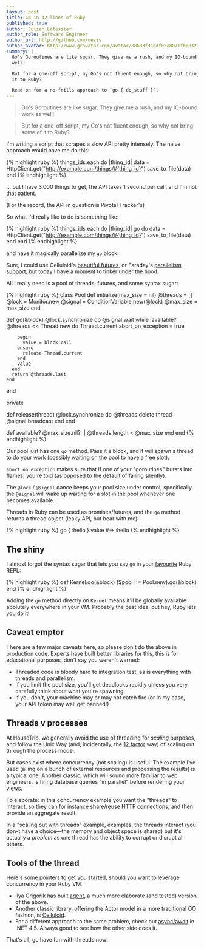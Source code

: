 ```yaml
---
layout: post
title: Go in 42 lines of Ruby
published: true
author: Julien Letessier
author_role: Software Engineer
author_url: http://github.com/mezis
author_avatar: http://www.gravatar.com/avatar/88683f31bdf05a8071fb08327b3919cb
summary: |
  Go's Goroutines are like sugar. They give me a rush, and my IO-bound work as
  well!

  But for a one-off script, my Go's not fluent enough, so why not bring some of
  it to Ruby?

  Read on for a no-frills approach to `go { do_stuff }`.
---
```


> Go's Goroutines are like sugar. They give me a rush, and my IO-bound work as
> well!

> But for a one-off script, my Go's not fluent enough, so why not bring some of
> it to Ruby?

I'm writing a script that scrapes a slow API pretty intensely.
The naive approach would have me do this:

{% highlight ruby %}
things_ids.each do |thing_id|
  data = HttpClient.get("http://example.com/things/#{thing_id}")
  save_to_file(data)
end
{% endhighlight %}

... but I have 3,000 things to get, the API takes 1 second per call, and I'm not
that patient.

(For the record, the API in question is Pivotal Tracker's)

So what I'd really like to do is something like:

{% highlight ruby %}
things_ids.each do |thing_id|
  go do
    data = HttpClient.get("http://example.com/things/#{thing_id}")
    save_to_file(data)
  end
end
{% endhighlight %}

and have it magically parallelize my `go` block.

Sure, I could use Celluloid's [beautiful
futures](https://github.com/celluloid/celluloid/wiki/Futures), or Faraday's
[parallelism
support](https://github.com/lostisland/faraday/wiki/Parallel-requests), but
today I have a moment to tinker under the hood.

All I really need is a pool of threads, futures, and some syntax sugar:

{% highlight ruby %}
class Pool
  def initialize(max_size = nil)
    @threads = []
    @lock    = Monitor.new
    @signal  = ConditionVariable.new(@lock)
    @max_size = max_size
  end

  def go(&block)
    @lock.synchronize do
      @signal.wait while !available?
      @threads << Thread.new do
        Thread.current.abort_on_exception = true

        begin
          value = block.call
        ensure
          release Thread.current
        end
        value
      end
      return @threads.last
    end
  end

  private

  def release(thread)
    @lock.synchronize do
      @threads.delete thread
      @signal.broadcast
    end
  end

  def available?
    @max_size.nil? || @threads.length < @max_size
  end
end
{% endhighlight %}


Our pool just has one `go` method. Pass it a block, and it will spawn a thread
to do your work (possibly waiting on the pool to have a free slot).

`abort_on_exception` makes sure that if one of your "goroutines" bursts into
flames, you're told (as opposed to the default of failing silently).

The `@lock` / `@signal` dance keeps your pool size under control;
specifically the `@signal` will wake up waiting for a slot in the pool whenever
one becomes available.

Threads in Ruby can be used as promises/futures, and the `go` method returns a
thread object (leaky API, but bear with me):

{% highlight ruby %}
go { :hello }.value
#=> :hello
{% endhighlight %}


## The shiny

I almost forgot the syntax sugar that lets you say `go` in your
[favourite](https://github.com/pry/pry) Ruby REPL:


{% highlight ruby %}
def Kernel.go(&block)
  ($pool ||= Pool.new).go(&block)
end
{% endhighlight %}

Adding the `go` method directly on `Kernel` means it'll be globally available
abolutely everywhere in your VM.
Probably the best idea, but hey, Ruby lets you do it!


## Caveat emptor

There are a few major caveats here, so please don't do the above in production code.
Experts have built better libraries for this, this is for educational purposes, don't
say you weren't warned:

- Threaded code is bloody hard to integration test, as is everything with
  threads and parallelism.
- If you limit the pool size, you'll get deadlocks rapidly unless you very
  carefully think about what you're spawning.
- If you don't, your machine may or may not catch fire (or in my case, your API
  token may well get banned!)


## Threads v processes

At HouseTrip, we generally avoid the use of threading for _scaling_ purposes,
and follow the Unix Way (and, incidentally, the [12
factor](http://12factor.net/concurrency) way) of scaling out through the process
model.

But cases exist where concurrency (not scaling) is useful. The example I've used
(alling on a bunch of external resources and processing the results) is a
typical one. Another classic, which will sound more familiar to web engineers,
is firing database queries "in parallel" before rendering your views.

To elaborate: in this concurrency example you want the "threads" to interact, so
they can for instance share/reuse HTTP connections, and then provide an
aggregate result.

In a "scaling out with threads" example, examples, the threads interact (you
don-t have a choice—the memory and object space is shared) but it's actually a
_problem_ as one thread has the ability to corrupt  or disrupt all others.


## Tools of the thread

Here's some pointers to get you started, should you want to leverage concurrency
in your Ruby VM:

- Ilya Grigorik has built [agent](https://github.com/igrigorik/agent/), a much
  more elaborate (and tested) version of the above.
- Another classic library, offering the Actor model in a more traditional OO
  fashion, is [Celluloid](http://celluloid.io/).
- For a different approach to the same problem, check out
  [async/await](http://stackoverflow.com/questions/14455293/async-and-await) in
  .NET 4.5. Always good to see how the other side does it.


That's all, go have fun with threads now!
